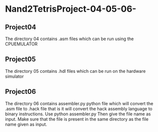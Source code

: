 # Nand2TetrisProject-04-05-06-
## Project04 
The directory 04 contains .asm files which can be run using the CPUEMULATOR
## Project05
The directory 05 contains .hdl files which can be run on the hardware simulator
## Project06
The directory 06 contains assembler.py python file which will convert the .asm file to .hack file that is it will convert the hack assembly language to binary instructions.
Use python assembler.py
Then give the file name as input. Make sure that the file is present in the same directory as the file name given as input.
